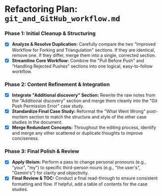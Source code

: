 # Refactoring Plan: `git_and_GitHub_workflow.md`

### Phase 1: Initial Cleanup & Structuring

- [x] **Analyze & Resolve Duplication:** Carefully compare the two "Improved Workflow for Forking and Triangulation" sections. If they are identical, remove one. If they differ, merge them into a single, corrected section.
- [x] **Streamline Core Workflow:** Combine the "Pull Before Push" and "Handling Rejected Pushes" sections into one logical, easy-to-follow workflow.

### Phase 2: Content Refinement & Integration

- [x] **Integrate "Additional discovery" Section:** Rewrite the raw notes from the "Additional discovery" section and merge them cleanly into the "Git Push Permission Error" case study.
- [x] **Standardize Final Case Study:** Reformat the "What Went Wrong" post-mortem section to match the structure and style of the other case studies in the document.
- [x] **Merge Redundant Concepts:** Throughout the editing process, identify and merge any other scattered or duplicate thoughts to improve conciseness.

### Phase 3: Final Polish & Review

- [x] **Apply Illeism:** Perform a pass to change personal pronouns (e.g., "your", "my") to specific third-person nouns (e.g., "the user's", "Gemini's") for clarity and objectivity.
- [x] **Final Review & TOC:** Conduct a final read-through to ensure consistent formatting and flow. If helpful, add a table of contents for the case studies.